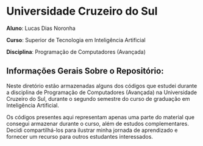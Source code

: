 # Universidade Cruzeiro do Sul

**Aluno**: Lucas Dias Noronha

**Curso**: Superior de Tecnologia em Inteligência Artificial

**Disciplina**: Programação de Computadores (Avançada)


## Informações Gerais Sobre o Repositório:

Neste diretório estão armazenadas alguns dos códigos que estudei durante a disciplina de Programação de Computadores (Avançada) na Universidade Cruzeiro do Sul, durante o segundo semestre do curso de graduação em Inteligência Artificial.


Os códigos presentes aqui representam apenas uma parte do material que consegui armazenar durante o curso, além de estudos complementares. Decidi compartilhá-los para ilustrar minha jornada de aprendizado e fornecer um recurso para outros estudantes interessados. 






